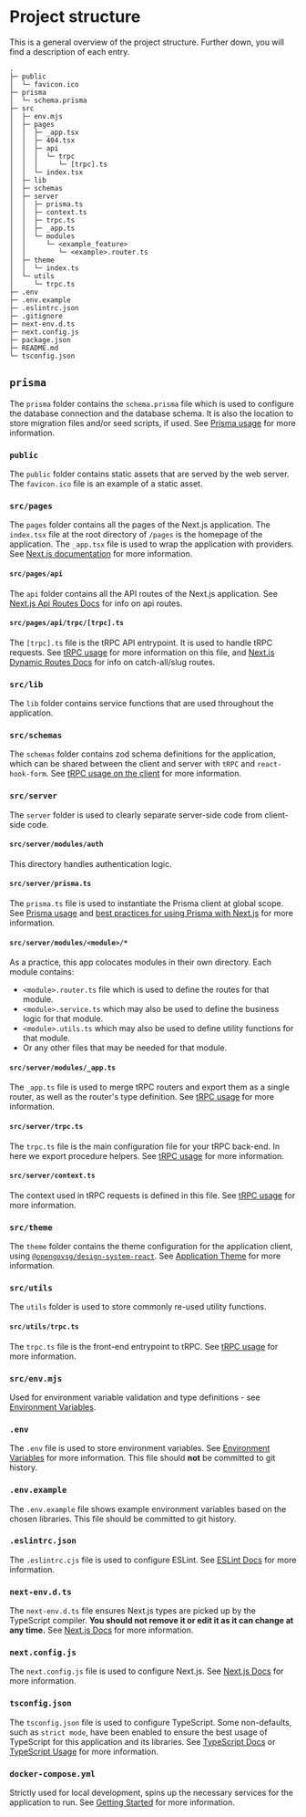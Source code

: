 # Project structure

This is a general overview of the project structure. Further down, you will find a description of each entry.

```
.
├─ public
│  └─ favicon.ico
├─ prisma
│  └─ schema.prisma
├─ src
│  ├─ env.mjs
│  ├─ pages
│  │  ├─ _app.tsx
│  │  ├─ 404.tsx
│  │  ├─ api
│  │  │  └─ trpc
│  │  │     └─ [trpc].ts
│  │  └─ index.tsx
│  ├─ lib
│  ├─ schemas
│  ├─ server
│  │  ├─ prisma.ts
│  │  ├─ context.ts
│  │  ├─ trpc.ts
│  │  ├─ _app.ts
│  │  └─ modules
│  │     └─ <example_feature>
│  │        └─ <example>.router.ts
│  ├─ theme
│  │  └─ index.ts
│  └─ utils
│     └─ trpc.ts
├─ .env
├─ .env.example
├─ .eslintrc.json
├─ .gitignore
├─ next-env.d.ts
├─ next.config.js
├─ package.json
├─ README.md
└─ tsconfig.json
```

## `prisma`

The `prisma` folder contains the `schema.prisma` file which is used to configure the database connection and the database schema. It is also the location to store migration files and/or seed scripts, if used. See [Prisma usage](./03-prisma.md) for more information.

### `public`

The `public` folder contains static assets that are served by the web server. The `favicon.ico` file is an example of a static asset.

### `src/pages`

The `pages` folder contains all the pages of the Next.js application. The `index.tsx` file at the root directory of `/pages` is the homepage of the application. The `_app.tsx` file is used to wrap the application with providers. See [Next.js documentation](https://nextjs.org/docs/basic-features/pages) for more information.

#### `src/pages/api`

The `api` folder contains all the API routes of the Next.js application. See [Next.js Api Routes Docs](https://nextjs.org/docs/api-routes/introduction) for info on api routes.

#### `src/pages/api/trpc/[trpc].ts`

The `[trpc].ts` file is the tRPC API entrypoint. It is used to handle tRPC requests. See [tRPC usage](./04-trpc.md#-srcpagesapitrpctrpcts) for more information on this file, and [Next.js Dynamic Routes Docs](https://nextjs.org/docs/routing/dynamic-routes) for info on catch-all/slug routes.

### `src/lib`

The `lib` folder contains service functions that are used throughout the application.

### `src/schemas`

The `schemas` folder contains zod schema definitions for the application, which can be shared between the client and server with `tRPC` and `react-hook-form`. See [tRPC usage on the client](./04-trpc.md#on-the-client) for more information.

### `src/server`

The `server` folder is used to clearly separate server-side code from client-side code.

#### `src/server/modules/auth`

This directory handles authentication logic.

#### `src/server/prisma.ts`

The `prisma.ts` file is used to instantiate the Prisma client at global scope. See [Prisma usage](./03-prisma.md#prisma-client) and [best practices for using Prisma with Next.js](https://www.prisma.io/docs/guides/database/troubleshooting-orm/help-articles/nextjs-prisma-client-dev-practices) for more information.

#### `src/server/modules/<module>/*`

As a practice, this app colocates modules in their own directory. Each module contains:

- `<module>.router.ts` file which is used to define the routes for that module.
- `<module>.service.ts` which may also be used to define the business logic for that module.
- `<module>.utils.ts` which may also be used to define utility functions for that module.
- Or any other files that may be needed for that module.

#### `src/server/modules/_app.ts`

The `_app.ts` file is used to merge tRPC routers and export them as a single router, as well as the router's type definition. See [tRPC usage](./04-trpc.md#-srcservermodules_appts) for more information.

#### `src/server/trpc.ts`

The `trpc.ts` file is the main configuration file for your tRPC back-end. In here we export procedure helpers. See [tRPC usage](./04-trpc.md#-srcservertrpcts) for more information.

#### `src/server/context.ts`

The context used in tRPC requests is defined in this file. See [tRPC usage](./04-trpc.md#-srcservercontextts) for more information.

### `src/theme`

The `theme` folder contains the theme configuration for the application client, using [`@opengovsg/design-system-react`](https://www.npmjs.com/package/@opengovsg/design-system-react). See [Application Theme](./07-application-theme.md) for more information.

### `src/utils`

The `utils` folder is used to store commonly re-used utility functions.

#### `src/utils/trpc.ts`

The `trpc.ts` file is the front-end entrypoint to tRPC. See [tRPC usage](./04-trpc.md#-srcutilstrpcts) for more information.

### `src/env.mjs`

Used for environment variable validation and type definitions - see [Environment Variables](./08-env-variables.md).

### `.env`

The `.env` file is used to store environment variables. See [Environment Variables](./08-env-variables.md) for more information. This file should **not** be committed to git history.

### `.env.example`

The `.env.example` file shows example environment variables based on the chosen libraries. This file should be committed to git history.

### `.eslintrc.json`

The `.eslintrc.cjs` file is used to configure ESLint. See [ESLint Docs](https://eslint.org/docs/latest/user-guide/configuring/configuration-files) for more information.

### `next-env.d.ts`

The `next-env.d.ts` file ensures Next.js types are picked up by the TypeScript compiler. **You should not remove it or edit it as it can change at any time.** See [Next.js Docs](https://nextjs.org/docs/basic-features/typescript#existing-projects) for more information.

### `next.config.js`

The `next.config.js` file is used to configure Next.js. See [Next.js Docs](https://nextjs.org/docs/api-reference/next.config.js/introduction) for more information.

### `tsconfig.json`

The `tsconfig.json` file is used to configure TypeScript. Some non-defaults, such as `strict mode`, have been enabled to ensure the best usage of TypeScript for this application and its libraries. See [TypeScript Docs](https://www.typescriptlang.org/docs/handbook/tsconfig-json.html) or [TypeScript Usage](./05-typescript.md) for more information.

### `docker-compose.yml`

Strictly used for local development, spins up the necessary services for the application to run. See [Getting Started](https://github.com/opengovsg/starter-kit/blob/develop/README.md) for more information.
